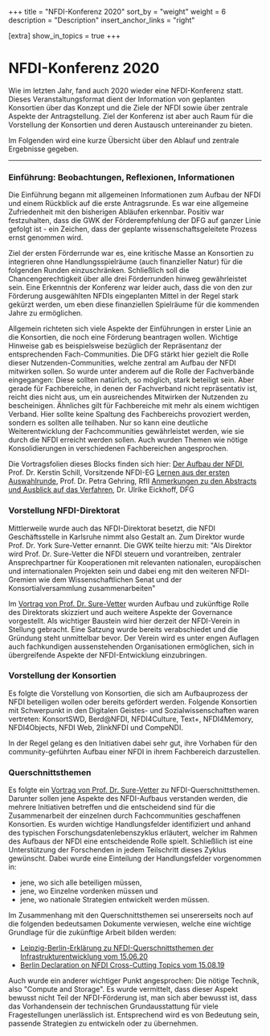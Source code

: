 +++
title = "NFDI-Konferenz 2020"
sort_by = "weight"
weight = 6
description = "Description"
insert_anchor_links = "right"

[extra]
show_in_topics = true
+++

# NFDI-Konferenz 2020

Wie im letzten Jahr, fand auch 2020 wieder eine NFDI-Konferenz statt. Dieses Veranstaltungsformat dient der Information von geplanten Konsortien über das Konzept und die Ziele der NFDI sowie über zentrale Aspekte der Antragstellung. Ziel der Konferenz ist aber auch Raum für die Vorstellung der Konsortien und deren Austausch untereinander zu bieten.

Im Folgenden wird eine kurze Übersicht über den Ablauf und zentrale Ergebnisse gegeben.

-----------
### Einführung: Beobachtungen, Reflexionen, Informationen

Die Einführung begann mit allgemeinen Informationen zum Aufbau der NFDI und einem Rückblick auf die erste Antragsrunde. Es war eine allgemeine Zufriedenheit mit den bisherigen Abläufen erkennbar. Positiv war festzuhalten, dass die GWK der Förderempfehlung der DFG auf ganzer Linie gefolgt ist - ein Zeichen, dass der geplante wissenschaftsgeleitete Prozess ernst genommen wird. 

Ziel der ersten Förderrunde war es, eine kritische Masse an Konsortien zu integrieren ohne Handlungsspielräume (auch finanzieller Natur) für die folgenden Runden einzuschränken. Schließlich soll die Chancengerechtigkeit über alle drei Förderrunden hinweg gewährleistet sein.
Eine Erkenntnis der Konferenz war leider auch, dass die von den zur Förderung ausgewählten NFDIs eingeplanten Mittel in der Regel stark gekürzt werden, um eben diese finanziellen Spielräume für die kommenden Jahre zu ermöglichen.

Allgemein richteten sich viele Aspekte der Einführungen in erster Linie an die Konsortien, die noch eine Förderung beantragen wollen. Wichtige Hinweise gab es beispielsweise bezüglich der Repräsentanz der entsprechenden Fach-Communities. Die DFG stärkt hier gezielt die Rolle dieser Nutzenden-Communities, welche zentral am Aufbau der NFDI mitwirken sollen. So wurde unter anderem auf die Rolle der Fachverbände eingegangen: Diese sollten natürlich, so möglich, stark beteiligt sein. Aber gerade für Fachbereiche, in denen der Fachverband nicht repräsentativ ist, reicht dies nicht aus, um ein ausreichendes Mitwirken der Nutzenden zu bescheinigen. Ähnliches gilt für Fachbereiche mit mehr als einem wichtigen Verband. Hier sollte keine Spaltung des Fachbereichs provoziert werden, sondern es sollten alle teilhaben. Nur so kann eine deutliche Weiterentwicklung der Fachcommunities gewährleistet werden, wie sie durch die NFDI erreicht werden sollen. 
Auch wurden Themen wie nötige Konsolidierungen in verschiedenen Fachbereichen angesprochen.

Die Vortragsfolien dieses Blocks finden sich hier:
[Der Aufbau der NFDI](https://www.dfg.de/download/pdf/foerderung/programme/nfdi/nfdi_konferenz_2020/vortrag_schill.pdf), Prof. Dr. Kerstin Schill, Vorsitzende NFDI-EG
[Lernen aus der ersten Auswahlrunde](https://www.dfg.de/download/pdf/foerderung/programme/nfdi/nfdi_konferenz_2020/vortrag_gehring.pdf), Prof. Dr. Petra Gehring, RfII
[Anmerkungen zu den Abstracts und Ausblick auf das Verfahren](https://www.dfg.de/download/pdf/foerderung/programme/nfdi/nfdi_konferenz_2020/vortrag_eickhoff.pdf), Dr. Ulrike Eickhoff, DFG

### Vorstellung NFDI-Direktorat

Mittlerweile wurde auch das NFDI-Direktorat besetzt, die NFDI Geschäftsstelle in Karlsruhe nimmt also Gestalt an. Zum Direktor wurde Prof. Dr. York Sure-Vetter ernannt. Die GWK teilte hierzu mit: "Als Direktor wird Prof. Dr. Sure-Vetter die NFDI steuern und vorantreiben, zentraler Ansprechpartner für Kooperationen mit relevanten nationalen, europäischen und internationalen Projekten sein und dabei eng mit den weiteren NFDI-Gremien wie dem Wissenschaftlichen Senat und der Konsortialversammlung zusammenarbeiten"

Im [Vortrag von Prof. Dr. Sure-Vetter](https://www.dfg.de/download/pdf/foerderung/programme/nfdi/nfdi_konferenz_2020/vortrag_sure_vetter.pdf) wurden Aufbau und zukünftige Rolle des Direktorats skizziert und auch weitere Aspekte der Governance vorgestellt.
Als wichtiger Baustein wird hier derzeit der NFDI-Verein in Stellung gebracht. Eine Satzung wurde bereits verabschiedet und die Gründung steht unmittelbar bevor. Der Verein wird es unter engen Auflagen auch fachkundigen aussenstehenden Organisationen ermöglichen, sich in übergreifende Aspekte der NFDI-Entwicklung einzubringen.

### Vorstellung der Konsortien

Es folgte die Vorstellung von Konsortien, die sich am Aufbauprozess der NFDI beteiligen wollen oder bereits gefördert werden. Folgende Konsortien mit Schwerpunkt in den Digitalen Geistes- und Sozialwissenschaften waren vertreten: KonsortSWD, Berd@NFDI, NFDI4Culture, Text+, NFDI4Memory, NFDI4Objects, NFDI Web, 2linkNFDI und CompeNDI.

In der Regel gelang es den Initiativen dabei sehr gut, ihre Vorhaben für den community-geführten Aufbau einer NFDI in ihrem Fachbereich darzustellen.

### Querschnittsthemen

Es folgte ein [Vortrag von Prof. Dr. Sure-Vetter](https://www.dfg.de/download/pdf/foerderung/programme/nfdi/nfdi_konferenz_2020/querschnittsthemen_sure_vetter.pdf) zu NFDI-Querschnittsthemen. Darunter sollen jene Aspekte des NFDI-Aufbaus verstanden werden, die mehrere Initiativen betreffen und die entscheidend sind für die Zusammenarbeit der einzelnen durch Fachcommunities geschaffenen Konsortien.
Es wurden wichtige Handlungsfelder identifiziert und anhand des typischen Forschungsdatenlebenszyklus erläutert, welcher im Rahmen des Aufbaus der NFDI eine entscheidende Rolle spielt. Schließlich ist eine Unterstützung der Forschenden in jedem Teilschritt dieses Zyklus gewünscht.
Dabei wurde eine Einteilung der Handlungsfelder vorgenommen in:
* jene, wo sich alle beteiligen müssen,
* jene, wo Einzelne vordenken müssen und
* jene, wo nationale Strategien entwickelt werden müssen.

Im Zusammenhang mit den Querschnittsthemen sei unsererseits noch auf die folgenden bedeutsamen Dokumente verwiesen, welche eine wichtige Grundlage für die zukünftige Arbeit bilden werden:
* [Leipzig-Berlin-Erklärung zu NFDI-Querschnittsthemen der Infrastrukturentwicklung vom 15.06.20](https://zenodo.org/record/3895209)
* [Berlin Declaration on NFDI Cross-Cutting Topics vom 15.08.19](https://zenodo.org/record/3457213)

Auch wurde ein anderer wichtiger Punkt angesprochen: Die nötige Technik, also "Compute and Storage". Es wurde vermittelt, dass dieser Aspekt bewusst nicht Teil der NFDI-Förderung ist, man sich aber bewusst ist, dass das Vorhandensein der technischen Grundausstattung für viele Fragestellungen unerlässlich ist. Entsprechend wird es von Bedeutung sein, passende Strategien zu entwickeln oder zu übernehmen.

